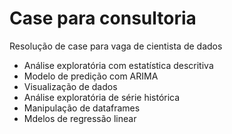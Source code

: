 # Case para consultoria 

Resolução de case para vaga de cientista de dados

- Análise exploratória com estatística descritiva
- Modelo de predição com ARIMA
- Visualização de dados 
- Análise exploratória de série histórica
- Manipulação de dataframes 
- Mdelos de regressão linear
